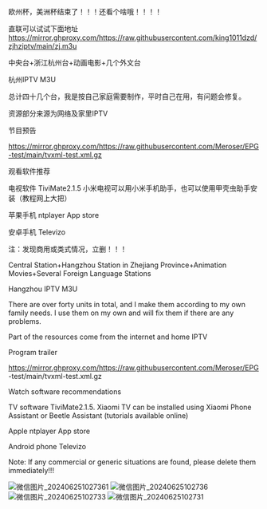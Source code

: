欧州杯，美洲杯结束了！！！还看个啥哦！！！！

直联可以试试下面地址
https://mirror.ghproxy.com/https://raw.githubusercontent.com/king1011dzd/zjhziptv/main/zj.m3u


中央台+浙江杭州台+动画电影+几个外文台

杭州IPTV M3U

总计四十几个台，我是按自己家庭需要制作，平时自己在用，有问题会修复。

资源部分来源为网络及家里IPTV

节目预告

https://mirror.ghproxy.com/https://raw.githubusercontent.com/Meroser/EPG-test/main/tvxml-test.xml.gz

观看软件推荐

电视软件 TiviMate2.1.5 小米电视可以用小米手机助手，也可以使用甲壳虫助手安装（教程网上大把）

苹果手机 ntplayer  App store

安卓手机 Televizo

注：发现商用或类式情况，立删！！！

Central Station+Hangzhou Station in Zhejiang Province+Animation Movies+Several Foreign Language Stations

Hangzhou IPTV M3U

There are over forty units in total, and I make them according to my own family needs. I use them on my own and will fix them if there are any problems.

Part of the resources come from the internet and home IPTV

Program trailer

https://mirror.ghproxy.com/https://raw.githubusercontent.com/Meroser/EPG -test/main/tvxml-test.xml.gz

Watch software recommendations

TV software TiviMate2.1.5. Xiaomi TV can be installed using Xiaomi Phone Assistant or Beetle Assistant (tutorials available online)

Apple ntplayer App store

Android phone Televizo

Note: If any commercial or generic situations are found, please delete them immediately!!!

![微信图片_202406251027361](https://github.com/king1011dzd/zjhziptv/assets/110815590/73d4fd4c-e471-48da-b683-83d96a8eeb34)
![微信图片_20240625102736](https://github.com/king1011dzd/zjhziptv/assets/110815590/c744d390-e9c8-45b6-b20f-ebc095d7a2c4)
![微信图片_20240625102733](https://github.com/king1011dzd/zjhziptv/assets/110815590/cadacf51-6468-433d-96e2-c1e62c69eeec)
![微信图片_20240625102731](https://github.com/king1011dzd/zjhziptv/assets/110815590/ccce9e64-e948-4a67-b7e1-9e9bc08a00dc)

